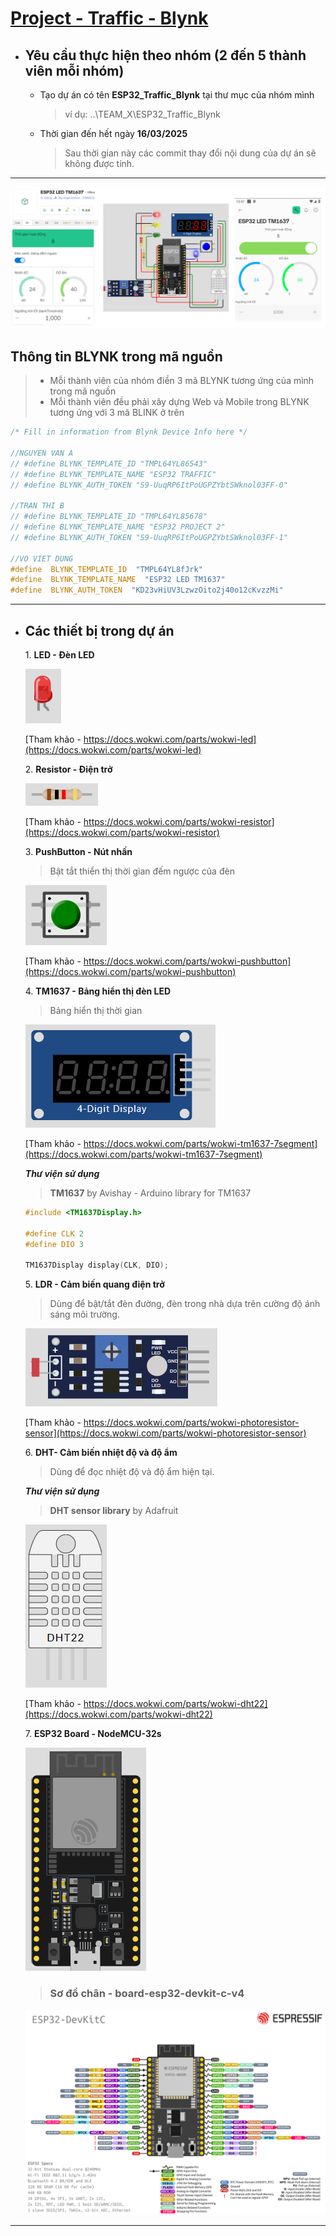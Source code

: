 
  
# [Project - Traffic - Blynk](https://wokwi.com/projects/424566065569042433)
- ## Yêu cầu thực hiện theo nhóm (2 đến 5 thành viên mỗi nhóm)
	- Tạo dự án có tên **ESP32_Traffic_Blynk** tại thư mục của nhóm mình
	
		> ví dụ: ..\TEAM_X\ESP32_Traffic_Blynk
	- Thời gian đến hết ngày **16/03/2025**
	
		> Sau thời gian này các commit thay đổi nội dung của dự án sẽ không được tính.
---
![](https://raw.githubusercontent.com/vvdung/storage/refs/heads/main/IOT/ESP32_Traffic_Blynk.png)

## Thông tin BLYNK trong mã nguồn
>- Mỗi thành viên của nhóm điền 3 mã BLYNK tương ứng của mình trong mã nguồn
>- Mỗi thành viên đều phải xây dựng Web và Mobile trong BLYNK tương ứng với 3 mã BLINK ở trên
```cpp
/* Fill in information from Blynk Device Info here */

//NGUYEN VAN A
// #define BLYNK_TEMPLATE_ID "TMPL64YL86543"
// #define BLYNK_TEMPLATE_NAME "ESP32 TRAFFIC"
// #define BLYNK_AUTH_TOKEN "S9-UuqRP6ItPoUGPZYbtSWknol03FF-0"

//TRAN THI B
// #define BLYNK_TEMPLATE_ID "TMPL64YL85678"
// #define BLYNK_TEMPLATE_NAME "ESP32 PROJECT 2"
// #define BLYNK_AUTH_TOKEN "S9-UuqRP6ItPoUGPZYbtSWknol03FF-1"

//VO VIET DUNG
#define  BLYNK_TEMPLATE_ID  "TMPL64YL8fJrk"
#define  BLYNK_TEMPLATE_NAME  "ESP32 LED TM1637"
#define  BLYNK_AUTH_TOKEN  "KD23vHiUV3LzwzOito2j40o12cKvzzMi"
```

---

- ## Các thiết bị trong dự án
 
	1\.  **LED - Đèn LED**
	
	![](https://raw.githubusercontent.com/vvdung/storage/refs/heads/main/IOT/LED.png)
		
	[Tham khảo - https://docs.wokwi.com/parts/wokwi-led](https://docs.wokwi.com/parts/wokwi-led)
		
		
	2\.  **Resistor - Điện trở**
	
	![](https://raw.githubusercontent.com/vvdung/storage/refs/heads/main/IOT/Resistor.png)
	
	[Tham khảo - https://docs.wokwi.com/parts/wokwi-resistor](https://docs.wokwi.com/parts/wokwi-resistor)


	3\.  **PushButton - Nút nhấn**

	> Bật tắt thiển thị thời gian đếm ngược của đèn
	
	![](https://raw.githubusercontent.com/vvdung/storage/refs/heads/main/IOT/PushButton.png)
	
	[Tham khảo - https://docs.wokwi.com/parts/wokwi-pushbutton](https://docs.wokwi.com/parts/wokwi-pushbutton)
	
	
	4\.  **TM1637 - Bảng hiển thị đèn LED**

	> Bảng hiển thị thời gian
		
	![](https://raw.githubusercontent.com/vvdung/storage/refs/heads/main/IOT/TM1637.png)

	[Tham khảo - https://docs.wokwi.com/parts/wokwi-tm1637-7segment](https://docs.wokwi.com/parts/wokwi-tm1637-7segment)

	***Thư viện sử dụng***
	> **TM1637** by Avishay - Arduino library for TM1637

	```cpp
	#include <TM1637Display.h>

	#define CLK 2
	#define DIO 3
			  
	TM1637Display display(CLK, DIO);	
	```

	5\.  **LDR - Cảm biến quang điện trở**

	> Dùng để bật/tắt đèn đường, đèn trong nhà dựa trên cường độ ánh sáng môi trường.
	
	![](https://raw.githubusercontent.com/vvdung/storage/refs/heads/main/IOT/LDR.png)

	[Tham khảo - https://docs.wokwi.com/parts/wokwi-photoresistor-sensor](https://docs.wokwi.com/parts/wokwi-photoresistor-sensor)

	
	6\.  **DHT- Cảm biến nhiệt độ và độ ẩm**
		
	> Dùng để đọc nhiệt độ và độ ẩm hiện tại.
  		
  	***Thư viện sử dụng***
	> **DHT sensor library** by Adafruit

	![](https://raw.githubusercontent.com/vvdung/storage/refs/heads/main/IOT/DHT.png)


	[Tham khảo - https://docs.wokwi.com/parts/wokwi-dht22](https://docs.wokwi.com/parts/wokwi-dht22)

	
	7\.  **ESP32 Board - NodeMCU-32s**

	![](https://raw.githubusercontent.com/vvdung/storage/refs/heads/main/IOT/esp32_board.png)

	>### Sơ đồ chân - board-esp32-devkit-c-v4
	
	![](https://raw.githubusercontent.com/vvdung/storage/refs/heads/main/IOT/esp32-devkitC-v4-pinout.png)
---
